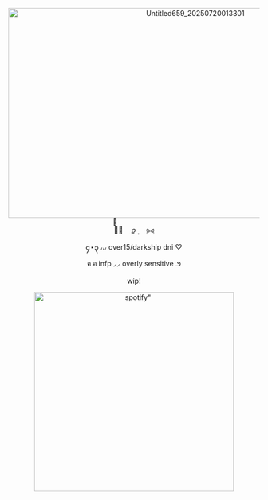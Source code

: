  <p align="center">
   <img width="734" height="421" alt="Untitled659_20250720013301" src="https://github.com/user-attachments/assets/a2204259-d881-4852-9b55-2b1e9964714c" />
</p>

<p align="center">
︵ֺ︵     ㅤ𝜚        ۪    ⠀ ⪩⪨
<p align="center">
၄⋆၃  ៸៸៸ over15/darkship dni ♡
<p align="center">
  ฅ ฅ    infp ⸝⸝ overly sensitive  ౨ 
<p align="center">
wip!
 <p align="center">
    <img width="400" src="https://spotify-github-profile.kittinanx.com/api/view?uid=31neovqlgcu5nmy5j4vqisn7iike&cover_image=true&theme=novatorem&show_offline=false&background_color=121212&interchange=false&bar_color=c2a596&bar_color_cover=false)]"alt=spotify" >
</p>
